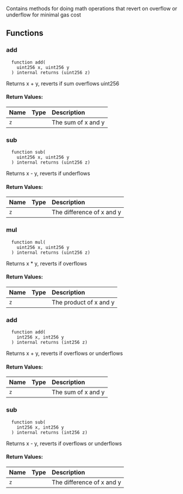Contains methods for doing math operations that revert on overflow or underflow for minimal gas cost


## Functions
### add
```solidity
  function add(
    uint256 x, uint256 y
  ) internal returns (uint256 z)
```
Returns x + y, reverts if sum overflows uint256



#### Return Values:
| Name                           | Type          | Description                                                                  |
| :----------------------------- | :------------ | :--------------------------------------------------------------------------- |
|`z`|  | The sum of x and y
### sub
```solidity
  function sub(
    uint256 x, uint256 y
  ) internal returns (uint256 z)
```
Returns x - y, reverts if underflows



#### Return Values:
| Name                           | Type          | Description                                                                  |
| :----------------------------- | :------------ | :--------------------------------------------------------------------------- |
|`z`|  | The difference of x and y
### mul
```solidity
  function mul(
    uint256 x, uint256 y
  ) internal returns (uint256 z)
```
Returns x * y, reverts if overflows



#### Return Values:
| Name                           | Type          | Description                                                                  |
| :----------------------------- | :------------ | :--------------------------------------------------------------------------- |
|`z`|  | The product of x and y
### add
```solidity
  function add(
    int256 x, int256 y
  ) internal returns (int256 z)
```
Returns x + y, reverts if overflows or underflows



#### Return Values:
| Name                           | Type          | Description                                                                  |
| :----------------------------- | :------------ | :--------------------------------------------------------------------------- |
|`z`|  | The sum of x and y
### sub
```solidity
  function sub(
    int256 x, int256 y
  ) internal returns (int256 z)
```
Returns x - y, reverts if overflows or underflows



#### Return Values:
| Name                           | Type          | Description                                                                  |
| :----------------------------- | :------------ | :--------------------------------------------------------------------------- |
|`z`|  | The difference of x and y
